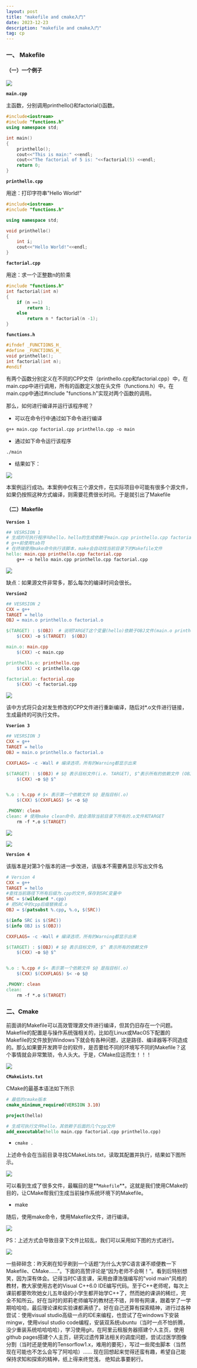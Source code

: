 ```yaml
---
layout: post
title: "makefile and cmake入门"
date: 2023-12-23
description: "makefile and cmake入门"
tag: cp
---
```


### 一、 Makefile

#### （一）一个例子

![](/images/posts/cmake0/1.png)

**`main.cpp`**

主函数，分别调用printhello()和factorial()函数。

```c++
#include<iostream>
#include "functions.h"
using namespace std;

int main()
{
    printhello();
    cout<<"This is main:" <<endl;
    cout<<"The factorial of 5 is: "<<factorial(5) <<endl;
    return 0;
}
```

**`printhello.cpp`**

用途：打印字符串"Hello World!"

```c++
#include<iostream>
#include "functions.h"

using namespace std;

void printhello()
{
    int i;
    cout<<"Hello World!"<<endl;
}
```

**`factorial.cpp`**

用途：求一个正整数n的阶乘

```c++
#include "functions.h"
int factorial(int n)
{
    if (n ==1)
        return 1;
    else
        return n * factorial(n -1);
}
```

**`functions.h`**

```c++
#ifndef _FUNCTIONS_H_
#define _FUNCTIONS_H_
void printhello();
int factorial(int n);
#endif
```

有两个函数分别定义在不同的CPP文件（printhello.cpp和factorial.cpp）中，在main.cpp中进行调用，所有的函数定义放在头文件（functions.h）中。在main.cpp中通过#include "functions.h"实现对两个函数的调用。

那么，如何进行编译并运行该程序呢？

- 可以在命令行中通过如下命令进行编译

`g++ main.cpp factorial.cpp printhello.cpp -o main`

- 通过如下命令运行该程序

`./main`

- 结果如下：

![](/images/posts/cmake0/2.png)

本案例运行成功。本案例中仅有三个源文件，在实际项目中可能有很多个源文件，如果仍按照这种方式编译，则需要花费很长时间。于是就引出了Makefile

#### （二）Makefile

**`Version 1`**


```makefile
## VESRSION 1
# 生成的可执行程序叫hello，hello的生成依赖于main.cpp printhello.cpp factorial.cpp
# g++前使用tab符
# 在终端使用make命令执行该脚本，make会自动找当前目录下的Makefile文件
hello: main.cpp printhello.cpp factorial.cpp
	g++ -o hello main.cpp printhello.cpp factorial.cpp
```

![](/images/posts/cmake0/3.png)

缺点：如果源文件非常多，那么每次的编译时间会很长。

**`Version2`**

```makefile
## VESRSION 2
CXX = g++
TARGET = hello
OBJ = main.o printhello.o factorial.o

$(TARGET) : $(OBJ)  # 说明TARGET这个变量(hello)依赖于OBJ文件(main.o printhello.o factorial.o)
	$(CXX) -o $(TARGET)  $(OBJ)

main.o: main.cpp
	$(CXX) -c main.cpp

printhello.o: printhello.cpp
	$(CXX) -c printhello.cpp

factorial.o: factorial.cpp
	$(CXX) -c factorial.cpp

```

![](/images/posts/cmake0/4.png)

该中方式将只会对发生修改的CPP文件进行重新编译，随后对*.o文件进行链接，生成最终的可执行文件。

**`Vserion 3`**

```makefile
## VESRSION 3
CXX = g++
TARGET = hello
OBJ = main.o printhello.o factorial.o 

CXXFLAGS= -c -Wall # 编译选项，所有的Warning都显示出来

$(TARGET) : $(OBJ) # $@ 表示目标文件(i.e. TARGET), $^表示所有的依赖文件 (OBJ)
	$(CXX) -o $@ $^  


%.o : %.cpp # $< 表示第一个依赖文件 $@ 是指目标(.o)
	$(CXX) $(CXXFLAGS) $< -o $@

.PHONY: clean
clean: # 使用make clean命令，就会清除当前目录下所有的.o文件和TARGET
	rm -f *.o $(TARGET)
```

![](/images/posts/cmake0/5-1.png)

![](/images/posts/cmake0/5-2.png)

**`Version 4`**

该版本是对第3个版本的进一步改进，该版本不需要再显示写出文件名

```makefile
# Version 4
CXX = g++
TARGET = hello
#查找当前路径下所有后缀为.cpp的文件,保存到SRC变量中
SRC = $(wildcard *.cpp)
# 把SRC中的cpp后缀替换成.o
OBJ = $(patsubst %.cpp, %.o, $(SRC))  

$(info SRC is $(SRC))
$(info OBJ is $(OBJ))

CXXFLAGS= -c -Wall # 编译选项，所有的Warning都显示出来

$(TARGET) : $(OBJ) # $@ 表示目标文件, $^ 表示所有的依赖文件
	$(CXX) -o $@ $^  


%.o : %.cpp # $< 表示第一个依赖文件 $@ 是指目标(.o)
	$(CXX) $(CXXFLAGS) $< -o $@

.PHONY: clean
clean:
	rm -f *.o $(TARGET)
```



### 二、Cmake

前面讲的Makefile可以高效管理源文件进行编译，但其仍旧存在一个问题。Makefile的配置是与操作系统强相关的，比如在Linux或MacOS下配置的Makefile的文件放到Windows下就会有各种问题，这是路径、编译器等不同造成的。那么如果要开发跨平台的软件，是否要给不同的环境写不同的Makefile？这个事情就会非常繁琐，令人头大。于是，CMake应运而生！！！

![](/images/posts/cmake0/6.png)

**`CMakeLists.txt`**

CMake的最基本语法如下所示

```cmake
# 最低的cmake版本
cmake_minimum_required(VERSION 3.10)

project(hello) 

# 生成可执行文件hello，其依赖于后面的几个cpp文件
add_executable(hello main.cpp factorial.cpp printhello.cpp)
```

- `cmake .`

上述命令会在当前目录寻找CMakeLists.txt，读取其配置并执行，结果如下图所示。

![](/images/posts/cmake0/6-1.png)

可以看到生成了很多文件，最瞩目的是**`Makefile`**。这就是我们使用CMake的目的，让CMake帮我们生成当前操作系统环境下的Makefile。

- make

随后，使用make命令，使用Makefile文件，进行编译。

![](/images/posts/cmake0/6-2.png)



PS：上述方式会导致目录下文件比较乱，我们可以采用如下图的方式进行。

![](/images/posts/cmake0/6-3.png)



一些碎碎念：昨天刷在知乎刷到一个话题“为什么大学C语言课不顺便教一下Makefile、CMake……”。下面的高赞评论是“因为老师不会啊！”。看到后特别想笑，因为深有体会。记得当时C语言课，采用由谭浩强编写的"void main"风格的教材，教大家使用古老的Visual C++6.0 IDE编写代码。至于C++老师呢，每次上课前都要吹吹她女儿五年级的小学生都开始学C++了，然而她的课讲的稀烂，完全不知所云。好在当时的郑莉老师编写的教材还不错，并带有网课，跟着学了一学期哈哈哈，最后理论课和实验课都满绩了。好在自己还算有探索精神，进行过各种尝试：使用visual studio高级一点的IDE来编程，也尝试了在windows下安装mingw，使用visul studio code编程，安装双系统ubuntu（当时一点不怕折腾，没少重装系统哈哈哈哈），学习使用git，在阿里云租服务器搭建个人主页，使用github pages搭建个人主页，研究过遗传算法相关的调度问题，尝试过医学图像分割（当时还是使用的Tensorflow1.x，难用的要死），写过一些爬虫脚本（当然现在可能也不怎么会写了阿哈哈）…… 现在回想起来觉得还蛮有趣，希望自己能保持求知和探索的精神，纸上得来终觉浅， 绝知此事要躬行。
